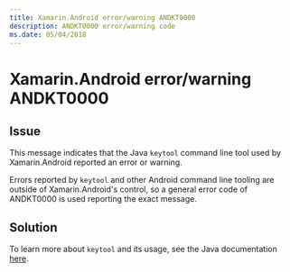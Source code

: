 ```yaml
---
title: Xamarin.Android error/warning ANDKT0000
description: ANDKT0000 error/warning code
ms.date: 05/04/2018
---
```

# Xamarin.Android error/warning ANDKT0000

## Issue

This message indicates that the Java `keytool` command line tool used by
Xamarin.Android reported an error or warning.

Errors reported by `keytool` and other Android command line tooling are
outside of Xamarin.Android's control, so a general error code of
ANDKT0000 is used reporting the exact message.

## Solution

To learn more about `keytool` and its usage, see the Java documentation
[here][keytool].

[keytool]: https://docs.oracle.com/javase/8/docs/technotes/tools/windows/keytool.html

